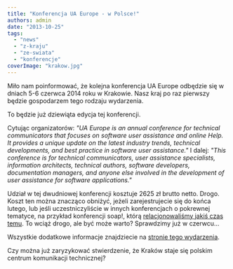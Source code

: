 ```yaml
---
title: "Konferencja UA Europe - w Polsce!"
authors: admin
date: "2013-10-25"
tags:
  - "news"
  - "z-kraju"
  - "ze-swiata"
  - "konferencje"
coverImage: "krakow.jpg"
---
```


Miło nam poinformować, że kolejna konferencja UA Europe odbędzie się w dniach
5-6 czerwca 2014 roku w Krakowie. Nasz kraj po raz pierwszy będzie gospodarzem
tego rodzaju wydarzenia.

<!--truncate-->

To będzie już dziewiąta edycja tej konferencji.

Cytując organizatorów: _"UA Europe is an annual conference for technical
communicators that focuses on software user assistance and online Help. It
provides a unique update on the latest industry trends, technical developments,
and best practice in software user assistance."_ I dalej: _"This conference is
for technical communicators, user assistance specialists, information
architects, technical authors, software developers, documentation managers, and
anyone else involved in the development of user assistance for software
applications."_

Udział w tej dwudniowej konferencji kosztuje 2625 zł brutto netto. Drogo. Koszt
ten można znacząco obniżyć, jeżeli zarejestrujecie się do końca lutego, lub
jeśli uczestniczyliście w innych konferencjach o pokrewnej tematyce, na przykład
konferencji soap!, którą
[relacjonowaliśmy jakiś czas temu](http://techwriter.pl/soap-technical-communication-conference-relacja/).
To wciąż drogo, ale być może warto? Sprawdzimy już w czerwcu...

Wszystkie dodatkowe informacje znajdziecie na
[stronie tego wydarzenia](http://www.uaeurope.com/conference/index.html).

Czy można już zaryzykować stwierdzenie, że Kraków staje się polskim centrum
komunikacji technicznej?
